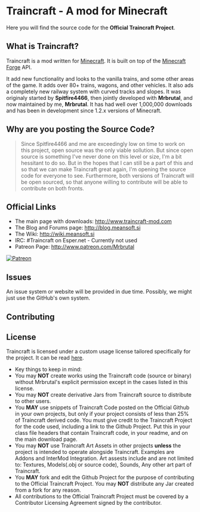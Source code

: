# Traincraft - A mod for Minecraft

Here you will find the source code for the **Official Traincraft Project**.


## What is Traincraft?

Traincraft is a mod written for [Minecraft](https://minecraft.net/). It is built on top of the [Minecraft Forge](https://github.com/MinecraftForge) API.

It add new functionality and looks to the vanilla trains, and some other areas of the game. It adds over 80+ trains, wagons, and other vehicles. It also ads a completely new railway system with curved tracks and slopes. It was originaly started by **Spitfire4466**, then jointly developed with **Mrbrutal**, and now maintained by me, **Mrbrutal**. It has had well over 1,000,000 downloads and has been in development since 1.2.x versions of Minecraft.

## Why are you posting the Source Code?

> Since Spitfire4466 and me are exceedingly low on time to work on this project, open source was the only viable sollution. But since open source is something I've never done on this level or size, I'm a bit hessitant to do so. But in the hopes that I can still be a part of this and so that we can make Traincraft great again, I'm opening the source code for everyone to see. Furthermore, both versions of Traincraft will be open sourced, so that anyone willing to contribute will be able to contribute on both fronts.

## Official Links

* The main page with downloads: http://www.traincraft-mod.com
* The Blog and Forums page: http://blog.meansoft.si
* The Wiki: http://wiki.meansoft.si
* IRC: #Traincraft on Esper.net - Currently not used
* Patreon Page: http://www.patreon.com/Mrbrutal

<a href="http://www.patreon.com/Mrbrutal"> ![Patreon](http://blog.meansoft.si/blog/wp-content/uploads/2014/09/kaGh5_patreon_name_and_message.png)</a>

## Issues

An issue system or website will be provided in due time. Possibly, we might just use the GitHub's own system.

## Contributing



## License

Traincraft is licensed under a custom usage license tailored specifically for the project. It can be read [here](https://github.com/Mrbrutal/Traincraft/blob/master/LICENSE.md).

 * Key things to keep in mind:
  * You may **NOT** create works using the Traincraft code (source or binary) without Mrbrutal's explicit permission except in the cases listed in this license.
  * You may **NOT** create derivative Jars from Traincraft source to distribute to other users.
  * You **MAY** use snippets of Traincraft Code posted on the Official Github in your own projects, but only if your project consists of less than 25% of Traincraft derived code. You must give credit to the Traincraft Project for the code used, including a link to the Github Project. Put this in your class file headers that contain Traincraft code, in your readme, and on the main download page.
  * You may **NOT** use Traincraft Art Assets in other projects **unless** the project is intended to operate alongside Traincraft. Examples are Addons and InterMod Integration. Art assests include and are not limited to: Textures, Models(.obj or source code), Sounds, Any other art part of Traincraft.
  * You **MAY** fork and edit the Github Project for the purpose of contributing to the Official Traincraft Project. You may **NOT** distribute any Jar created from a fork for any reason.
  * All contributions to the Official Traincraft Project must be covered by a Contributor Licensing Agreement signed by the contributor.
